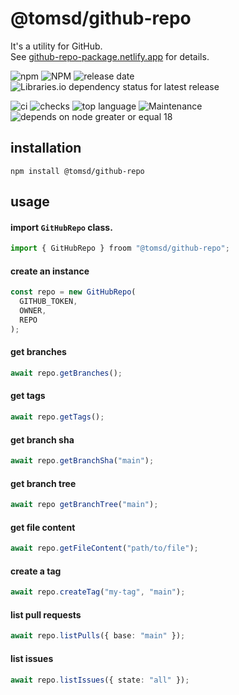 # @tomsd/github-repo

It's a utility for GitHub.  
See [github-repo-package.netlify.app](https://github-repo-package.netlify.app/) for details.

![npm](https://img.shields.io/npm/v/%40tomsd%2Fgithub-repo?style=for-the-badge&logo=npm)
![NPM](https://img.shields.io/npm/l/%40tomsd%2Fgithub-repo?style=for-the-badge&logo=npm)
![release date](https://img.shields.io/github/release-date/tomsdoo/github-repo?style=for-the-badge&logo=npm)
![Libraries.io dependency status for latest release](https://img.shields.io/librariesio/release/npm/@tomsd/github-repo?style=for-the-badge&logo=npm)

![ci](https://img.shields.io/github/actions/workflow/status/tomsdoo/github-repo/ci.yml?style=social&logo=github)
![checks](https://img.shields.io/github/check-runs/tomsdoo/github-repo/main?style=social&logo=github)
![top language](https://img.shields.io/github/languages/top/tomsdoo/github-repo?style=social&logo=typescript)
![Maintenance](https://img.shields.io/maintenance/yes/2024?style=social&logo=github)
![depends on node greater or equal 18](https://img.shields.io/badge/node.js-%3E%3D%2018-lightyellow?style=social&logo=nodedotjs)


## installation

``` shell
npm install @tomsd/github-repo
```

## usage

#### import `GitHubRepo` class.

``` typescript
import { GitHubRepo } froom "@tomsd/github-repo";
```

#### create an instance

``` typescript
const repo = new GitHubRepo(
  GITHUB_TOKEN,
  OWNER,
  REPO
);
```

#### get branches

``` typescript
await repo.getBranches();
```
#### get tags

``` typescript
await repo.getTags();
```

#### get branch sha

``` typescript
await repo.getBranchSha("main");
```

#### get branch tree

``` typescript
await repo getBranchTree("main");
```

#### get file content

``` typescript
await repo.getFileContent("path/to/file");
```

#### create a tag

``` typescript
await repo.createTag("my-tag", "main");
```

#### list pull requests

``` typescript
await repo.listPulls({ base: "main" });
```

#### list issues

``` typescript
await repo.listIssues({ state: "all" });
```
